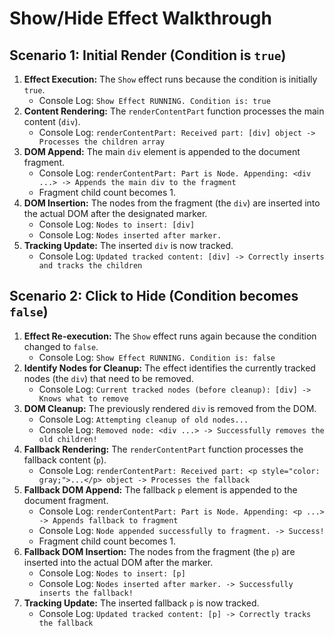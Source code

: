 # Show/Hide Effect Walkthrough

## Scenario 1: Initial Render (Condition is `true`)

1.  **Effect Execution:** The `Show` effect runs because the condition is initially `true`.
    *   Console Log: `Show Effect RUNNING. Condition is: true`
2.  **Content Rendering:** The `renderContentPart` function processes the main content (`div`).
    *   Console Log: `renderContentPart: Received part: [div] object -> Processes the children array`
3.  **DOM Append:** The main `div` element is appended to the document fragment.
    *   Console Log: `renderContentPart: Part is Node. Appending: <div ...> -> Appends the main div to the fragment`
    *   Fragment child count becomes 1.
4.  **DOM Insertion:** The nodes from the fragment (the `div`) are inserted into the actual DOM after the designated marker.
    *   Console Log: `Nodes to insert: [div]`
    *   Console Log: `Nodes inserted after marker.`
5.  **Tracking Update:** The inserted `div` is now tracked.
    *   Console Log: `Updated tracked content: [div] -> Correctly inserts and tracks the children`

## Scenario 2: Click to Hide (Condition becomes `false`)

1.  **Effect Re-execution:** The `Show` effect runs again because the condition changed to `false`.
    *   Console Log: `Show Effect RUNNING. Condition is: false`
2.  **Identify Nodes for Cleanup:** The effect identifies the currently tracked nodes (the `div`) that need to be removed.
    *   Console Log: `Current tracked nodes (before cleanup): [div] -> Knows what to remove`
3.  **DOM Cleanup:** The previously rendered `div` is removed from the DOM.
    *   Console Log: `Attempting cleanup of old nodes...`
    *   Console Log: `Removed node: <div ...> -> Successfully removes the old children!`
4.  **Fallback Rendering:** The `renderContentPart` function processes the fallback content (`p`).
    *   Console Log: `renderContentPart: Received part: <p style="color: gray;">...</p> object -> Processes the fallback`
5.  **Fallback DOM Append:** The fallback `p` element is appended to the document fragment.
    *   Console Log: `renderContentPart: Part is Node. Appending: <p ...> -> Appends fallback to fragment`
    *   Console Log: `Node appended successfully to fragment. -> Success!`
    *   Fragment child count becomes 1.
6.  **Fallback DOM Insertion:** The nodes from the fragment (the `p`) are inserted into the actual DOM after the marker.
    *   Console Log: `Nodes to insert: [p]`
    *   Console Log: `Nodes inserted after marker. -> Successfully inserts the fallback!`
7.  **Tracking Update:** The inserted fallback `p` is now tracked.
    *   Console Log: `Updated tracked content: [p] -> Correctly tracks the fallback`
